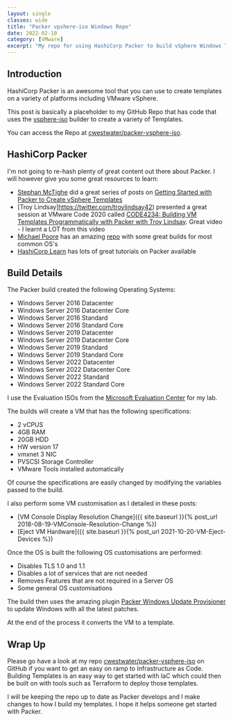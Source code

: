 ```yaml
---
layout: single
classes: wide
title: "Packer vpshere-iso Windows Repo"
date: 2022-02-10
category: [VMware]
excerpt: "My repo for using HashiCorp Packer to build vSphere Windows Templates"
---
```

## Introduction

HashiCorp Packer is an awesome tool that you can use to create templates on a variety of platforms including VMware vSphere.

This post is basically a placeholder to my GitHub Repo that has code that uses the [vsphere-iso](https://www.packer.io/plugins/builders/vsphere/vsphere-iso) builder to create a variety of Templates.

You can access the Repo at [cwestwater/packer-vsphere-iso](https://github.com/cwestwater/packer-vsphere-iso).

## HashiCorp Packer

I'm not going to re-hash plenty of great content out there about Packer. I will however give you some great resources to learn:

- [Stephan McTighe](https://twitter.com/vStephanMcTighe) did a great series of posts on [Getting Started with Packer to Create vSphere Templates](https://stephanmctighe.com/2021/06/15/getting-started-with-packer-to-create-vsphere-templates-part-1/)
- [Troy Lindsay]https://twitter.com/troylindsay42) presented a great session at VMware Code 2020 called [CODE4234: Building VM Templates Programmatically with Packer with Troy Lindsay](https://youtu.be/mO0oeCAjeO8). Great video - I learnt a LOT from this video
- [Michael Poore](https://twitter.com/mpoore) has an amazing [repo](https://github.com/v12n-io/packer) with some great builds for most common OS's
- [HashiCorp Learn](https://learn.hashicorp.com/packer) has lots of great tutorials on Packer available

## Build Details

The Packer build created the following Operating Systems:

- Windows Server 2016 Datacenter
- Windows Server 2016 Datacenter Core
- Windows Server 2016 Standard
- Windows Server 2016 Standard Core
- Windows Server 2019 Datacenter
- Windows Server 2019 Datacenter Core
- Windows Server 2019 Standard
- Windows Server 2019 Standard Core
- Windows Server 2022 Datacenter
- Windows Server 2022 Datacenter Core
- Windows Server 2022 Standard
- Windows Server 2022 Standard Core

I use the Evaluation ISOs from the [Microsoft Evaluation Center](https://www.microsoft.com/en-gb/evalcenter/evaluate-windows-server) for my lab.

The builds will create a VM that has the following specifications:

- 2 vCPUS
- 4GB RAM
- 20GB HDD
- HW version 17
- vmxnet 3 NIC
- PVSCSI Storage Controller
- VMware Tools installed automatically

Of course the specifications are easily changed by modifying the variables passed to the build.

I also perform some VM customisation as I detailed in these posts:

- [VM Console Display Resolution Change]({{ site.baseurl }}{% post_url 2018-08-19-VMConsole-Resolution-Change %})
- [Eject VM Hardware]({{ site.baseurl }}{% post_url 2021-10-20-VM-Eject-Devices %})

Once the OS is built the following OS customisations are performed:

- Disables TLS 1.0 and 1.1
- Disables a lot of services that are not needed
- Removes Features that are not required in a Server OS
- Some general OS customisations

The build then uses the amazing plugin [Packer Windows Update Provisioner](https://github.com/rgl/packer-plugin-windows-update) to update Windows with all the latest patches.

At the end of the process it converts the VM to a template.

## Wrap Up

Please go have a look at my repo [cwestwater/packer-vsphere-iso](https://github.com/cwestwater/packer-vsphere-iso) on GitHub if you want to get an easy on ramp to Infrastructure as Code. Building Templates is an easy way to get started with IaC which could then be built on with tools such as Terraform to deploy those templates.

I will be keeping the repo up to date as Packer develops and I make changes to how I build my templates. I hope it helps someone get started with Packer.

